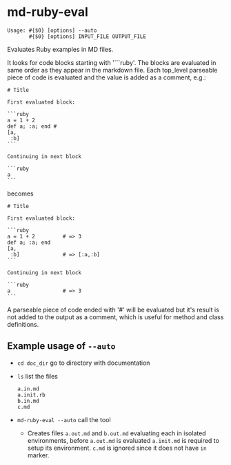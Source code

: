 # md-ruby-eval

    Usage: #{$0} [options] --auto
           #{$0} [options] INPUT_FILE OUTPUT_FILE

Evaluates Ruby examples in MD files.

It looks for code blocks starting with '```ruby'. The blocks are evaluated in same order
as they appear in the markdown file. Each top_level parseable piece of code is evaluated
and the value is added as a comment, e.g.:

    # Title

    First evaluated block:

    ```ruby
    a = 1 + 2
    def a; :a; end #
    [a,
     :b]
    ```

    Continuing in next block

    ```ruby
    a
    ```

becomes

    # Title

    First evaluated block:

    ```ruby
    a = 1 + 2         # => 3
    def a; :a; end
    [a,
     :b]              # => [:a,:b]
    ```

    Continuing in next block

    ```ruby
    a                 # => 3
    ```

A parseable piece of code ended with '#' will be evaluated but it's result is not
added to the output as a comment, which is useful for method and class definitions.

## Example usage of `--auto`

-   `cd doc_dir` go to directory with documentation
-   `ls` list the files

        a.in.md
        a.init.rb
        b.in.md
        c.md

-   `md-ruby-eval --auto` call the tool
    -   Creates files `a.out.md` and `b.out.md` evaluating each in isolated environments, before
        `a.out.md` is evaluated `a.init.md` is required to setup its environment. `c.md` is ignored
        since it does not have `in` marker.

